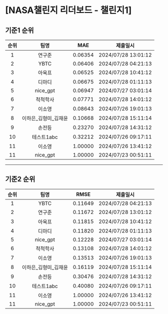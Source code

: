 # [NASA챌린지 리더보드 - 챌린지1]
## 기준1 순위
| 순위 | 팀명 | MAE | 제출일시 |
|:----:|:----:|:-----:|:----:|
| 1 | 연구준 | 0.06354 | 2024/07/28 13:01:12 |
| 2 | YBTC | 0.06406 | 2024/07/28 04:21:13 |
| 3 | 아육프 | 0.06525 | 2024/07/28 10:41:12 |
| 4 | 디마디 | 0.06675 | 2024/07/28 01:11:13 |
| 5 | nice_gpt | 0.06947 | 2024/07/27 03:01:14 |
| 6 | 척척학사 | 0.07771 | 2024/07/28 14:01:12 |
| 7 | 이소영 | 0.08643 | 2024/07/26 19:01:13 |
| 8 | 이하은_김형미_김재윤 | 0.10668 | 2024/07/28 15:11:14 |
| 9 | 손전등 | 0.23270 | 2024/07/28 14:31:12 |
| 10 | 테스트1abc | 0.32212 | 2024/07/26 09:17:11 |
| 11 | 이소영 | 1.00000 | 2024/07/26 13:41:12 |
| 11 | nice_gpt | 1.00000 | 2024/07/23 00:51:11 |
___
## 기준2 순위
| 순위 | 팀명 | RMSE | 제출일시 |
|:----:|:----:|:-----:|:----:|
| 1 | YBTC | 0.11649 | 2024/07/28 04:21:13 |
| 2 | 연구준 | 0.11672 | 2024/07/28 13:01:12 |
| 3 | 아육프 | 0.11815 | 2024/07/28 10:41:12 |
| 4 | 디마디 | 0.11820 | 2024/07/28 01:11:13 |
| 5 | nice_gpt | 0.12228 | 2024/07/27 03:01:14 |
| 6 | 척척학사 | 0.13108 | 2024/07/28 14:01:12 |
| 7 | 이소영 | 0.13513 | 2024/07/26 19:01:13 |
| 8 | 이하은_김형미_김재윤 | 0.16119 | 2024/07/28 15:11:14 |
| 9 | 손전등 | 0.30476 | 2024/07/28 14:31:12 |
| 10 | 테스트1abc | 0.40080 | 2024/07/26 09:17:11 |
| 11 | 이소영 | 1.00000 | 2024/07/26 13:41:12 |
| 11 | nice_gpt | 1.00000 | 2024/07/23 00:51:11 |
